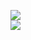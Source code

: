 [![](https://img.shields.io/badge/Made%20With-Github%20Spray-lightgrey.svg?style=for-the-badge&logo=github)](https://github.com/Annihil/github-spray#3590)  
[![](https://i.imgur.com/2DrTn0Z.gif)](https://github.com/Annihil/github-spray)